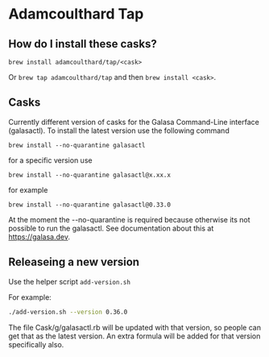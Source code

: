 # Adamcoulthard Tap

## How do I install these casks?

`brew install adamcoulthard/tap/<cask>`

Or `brew tap adamcoulthard/tap` and then `brew install <cask>`.

## Casks
Currently different version of casks for the Galasa Command-Line interface (galasactl).  To install the latest version use the following command

```
brew install --no-quarantine galasactl
```

for a specific version use

```
brew install --no-quarantine galasactl@x.xx.x
```
for example
```
brew install --no-quarantine galasactl@0.33.0
```

At the moment the --no-quarantine is required because otherwise its not possible to run the galasactl. See documentation about this at 
https://galasa.dev.

## Releaseing a new version
Use the helper script `add-version.sh`

For example:
```bash
./add-version.sh --version 0.36.0
```

The file Cask/g/galasactl.rb will be updated with that version, so people can get that as the latest version.
An extra formula will be added for that version specifically also.
